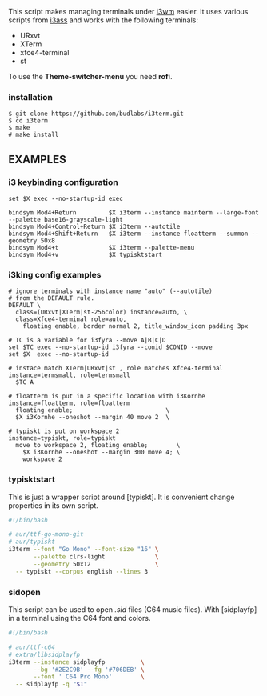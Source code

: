 This script makes managing terminals under [i3wm] easier.
It uses various scripts from [i3ass] and works with the
following terminals:  

- URxvt
- XTerm
- xfce4-terminal
- st

To use the **Theme-switcher-menu** you need **rofi**.

### installation

```
$ git clone https://github.com/budlabs/i3term.git
$ cd i3term
$ make
# make install
```

[i3wm]: https://i3wm.org
[i3ass]: https://github.com/budlabs/i3ass

## EXAMPLES

### i3 keybinding configuration

```
set $X exec --no-startup-id exec

bindsym Mod4+Return         $X i3term --instance mainterm --large-font --palette base16-grayscale-light
bindsym Mod4+Control+Return $X i3term --autotile
bindsym Mod4+Shift+Return   $X i3term --instance floatterm --summon --geometry 50x8
bindsym Mod4+t              $X i3term --palette-menu
bindsym Mod4+v              $X typisktstart
```

### i3king config examples

```text
# ignore terminals with instance name "auto" (--autotile)
# from the DEFAULT rule.
DEFAULT \
  class=(URxvt|XTerm|st-256color) instance=auto, \
  class=Xfce4-terminal role=auto,
    floating enable, border normal 2, title_window_icon padding 3px

# TC is a variable for i3fyra --move A|B|C|D
set $TC exec --no-startup-id i3fyra --conid $CONID --move
set $X  exec --no-startup-id

# instace match XTerm|URxvt|st , role matches Xfce4-terminal
instance=termsmall, role=termsmall
  $TC A

# floatterm is put in a specific location with i3Kornhe
instance=floatterm, role=floatterm
  floating enable;                          \
  $X i3Kornhe --oneshot --margin 40 move 2  \

# typiskt is put on workspace 2
instance=typiskt, role=typiskt
  move to workspace 2, floating enable;        \
    $X i3Kornhe --oneshot --margin 300 move 4; \
    workspace 2
```


### typisktstart

This is just a wrapper script around [typiskt]. It is
convenient change properties in its own script.

```bash
#!/bin/bash

# aur/ttf-go-mono-git
# aur/typiskt
i3term --font "Go Mono" --font-size "16" \
       --palette clrs-light              \
       --geometry 50x12                  \
  -- typiskt --corpus english --lines 3
```

### sidopen

This script can be used to open *.sid* files (C64 music files).
With [sidplayfp] in a terminal using the C64 font and colors.

```bash
#!/bin/bash

# aur/ttf-c64
# extra/libsidplayfp
i3term --instance sidplayfp          \
       --bg '#2E2C9B' --fg '#706DEB' \
       --font ' C64 Pro Mono'        \
  -- sidplayfp -q "$1"
```
